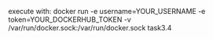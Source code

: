 execute with: docker run -e username=YOUR_USERNAME -e token=YOUR_DOCKERHUB_TOKEN -v /var/run/docker.sock:/var/run/docker.sock task3.4